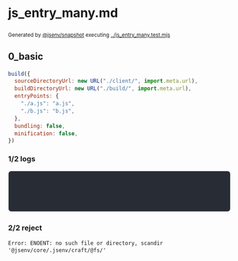 # js_entry_many.md

<sub>
  Generated by <a href="https://github.com/jsenv/core/tree/main/packages/independent/snapshot">@jsenv/snapshot</a> executing <a href="../js_entry_many.test.mjs">../js_entry_many.test.mjs</a>
</sub>

## 0_basic

```js
build({
  sourceDirectoryUrl: new URL("./client/", import.meta.url),
  buildDirectoryUrl: new URL("./build/", import.meta.url),
  entryPoints: {
    "./a.js": "a.js",
    "./b.js": "b.js",
  },
  bundling: false,
  minification: false,
})
```

### 1/2 logs

![img](0_basic/0_basic_log_group.svg)

### 2/2 reject

```
Error: ENOENT: no such file or directory, scandir '@jsenv/core/.jsenv/craft/@fs/'
```